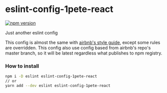 # eslint-config-1pete-react

[![npm version](https://badge.fury.io/js/eslint-config-1pete-react.svg)](https://badge.fury.io/js/eslint-config-1pete-react)

Just another eslint config

This config is almost the same with [airbnb's style guide](https://github.com/airbnb/javascript), except some rules are overridden. This config also use config based from airbnb's repo's master branch, so it will be latest regardless what publishes to npm registry.

### How to install

```bash
npm i -D eslint eslint-config-1pete-react
// or
yarn add --dev eslint eslint-config-1pete-react
```
